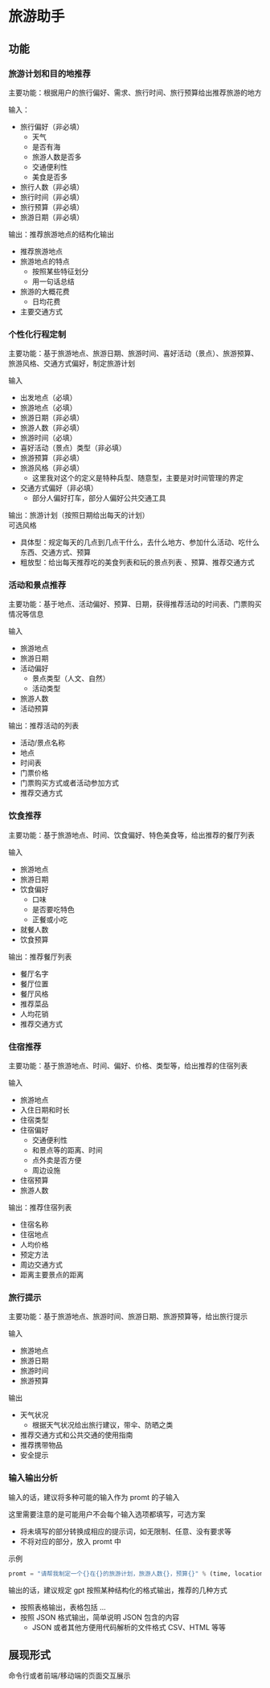 # 旅游助手

## 功能

### 旅游计划和目的地推荐

主要功能：根据用户的旅行偏好、需求、旅行时间、旅行预算给出推荐旅游的地方

输入：
+ 旅行偏好（非必填） 
    + 天气
    + 是否有海
    + 旅游人数是否多
    + 交通便利性
    + 美食是否多
+ 旅行人数（非必填）
+ 旅行时间（非必填）
+ 旅行预算（非必填）
+ 旅游日期（非必填）

输出：推荐旅游地点的结构化输出
+ 推荐旅游地点
+ 旅游地点的特点
    + 按照某些特征划分
    + 用一句话总结
+ 旅游的大概花费
    + 日均花费
+ 主要交通方式

### 个性化行程定制

主要功能：基于旅游地点、旅游日期、旅游时间、喜好活动（景点）、旅游预算、旅游风格、交通方式偏好，制定旅游计划

输入
+ 出发地点（必填）
+ 旅游地点（必填）
+ 旅游日期（非必填）
+ 旅游人数（非必填）
+ 旅游时间（必填）
+ 喜好活动（景点）类型（非必填）
+ 旅游预算（非必填）
+ 旅游风格（非必填）
    + 这里我对这个的定义是特种兵型、随意型，主要是对时间管理的界定
+ 交通方式偏好（非必填）
    + 部分人偏好打车，部分人偏好公共交通工具

输出：旅游计划（按照日期给出每天的计划）  
可选风格
+ 具体型：规定每天的几点到几点干什么，去什么地方、参加什么活动、吃什么东西、交通方式、预算
+ 粗放型：给出每天推荐吃的美食列表和玩的景点列表 、预算、推荐交通方式

### 活动和景点推荐

主要功能：基于地点、活动偏好、预算、日期，获得推荐活动的时间表、门票购买情况等信息

输入
+ 旅游地点
+ 旅游日期
+ 活动偏好
    + 景点类型（人文、自然）
    + 活动类型
+ 旅游人数
+ 活动预算

输出：推荐活动的列表
+ 活动/景点名称
+ 地点
+ 时间表
+ 门票价格
+ 门票购买方式或者活动参加方式
+ 推荐交通方式

### 饮食推荐

主要功能：基于旅游地点、时间、饮食偏好、特色美食等，给出推荐的餐厅列表

输入
+ 旅游地点
+ 旅游日期
+ 饮食偏好
    + 口味
    + 是否要吃特色
    + 正餐或小吃
+ 就餐人数 
+ 饮食预算

输出：推荐餐厅列表
+ 餐厅名字
+ 餐厅位置
+ 餐厅风格
+ 推荐菜品
+ 人均花销
+ 推荐交通方式

### 住宿推荐

主要功能：基于旅游地点、时间、偏好、价格、类型等，给出推荐的住宿列表

输入
+ 旅游地点
+ 入住日期和时长
+ 住宿类型
+ 住宿偏好
    + 交通便利性
    + 和景点等的距离、时间
    + 点外卖是否方便
    + 周边设施
+ 住宿预算
+ 旅游人数

输出：推荐住宿列表
+ 住宿名称
+ 住宿地点
+ 人均价格
+ 预定方法
+ 周边交通方式
+ 距离主要景点的距离

### 旅行提示

主要功能：基于旅游地点、旅游时间、旅游日期、旅游预算等，给出旅行提示

输入
+ 旅游地点
+ 旅游日期
+ 旅游时间
+ 旅游预算

输出
+ 天气状况
    + 根据天气状况给出旅行建议，带伞、防晒之类
+ 推荐交通方式和公共交通的使用指南
+ 推荐携带物品
+ 安全提示

### 输入输出分析

输入的话，建议将多种可能的输入作为 promt 的子输入

这里需要注意的是可能用户不会每个输入选项都填写，可选方案
+ 将未填写的部分转换成相应的提示词，如无限制、任意、没有要求等
+ 不将对应的部分，放入 promt 中

示例

```python
promt = "请帮我制定一个{}在{}的旅游计划，旅游人数{}，预算{}" % (time, location, people, consume)
```

输出的话，建议规定 gpt 按照某种结构化的格式输出，推荐的几种方式
+ 按照表格输出，表格包括 ... 
+ 按照 JSON 格式输出，简单说明 JSON 包含的内容
    + JSON 或者其他方便用代码解析的文件格式 CSV、HTML 等等

## 展现形式

命令行或者前端/移动端的页面交互展示